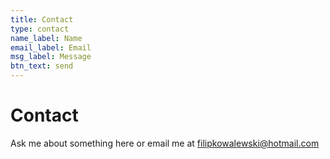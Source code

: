 ```yaml
---
title: Contact
type: contact
name_label: Name
email_label: Email
msg_label: Message
btn_text: send
---
```

# Contact
Ask me about something here or email me at filipkowalewski@hotmail.com